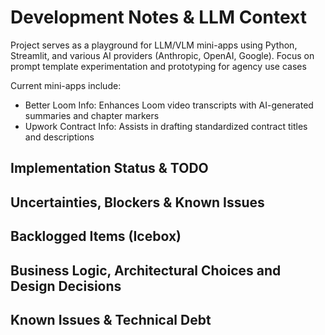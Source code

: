 # Development Notes & LLM Context

Project serves as a playground for LLM/VLM mini-apps using Python, Streamlit, and various AI providers (Anthropic, OpenAI, Google). Focus on prompt template experimentation and prototyping for agency use cases

Current mini-apps include:
- Better Loom Info: Enhances Loom video transcripts with AI-generated summaries and chapter markers
- Upwork Contract Info: Assists in drafting standardized contract titles and descriptions

## **Implementation Status & TODO**


## **Uncertainties, Blockers & Known Issues**


## **Backlogged Items (Icebox)**


## **Business Logic, Architectural Choices and Design Decisions**


## **Known Issues & Technical Debt**

